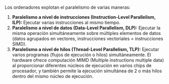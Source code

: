 Los ordenadores explotan el paralelismo de varias maneras:

1. **Paralelismo a nivel de instrucciones (Instruction-Level Parallelism, ILP):** Ejecutar varias instrucciones al mismo tiempo.
2. **Paralelismo a nivel de datos (Data-Level Parallelism, DLP):** Ejecutar la misma operación simultáneamente sobre múltiples elementos de datos (datos agrupados en vectores, instrucciones vectoriales = instrucciones SIMD).
3. **Paralelismo a nivel de hilos (Thread-Level Parallelism, TLP):** Ejecutar varios programas (flujos de ejecución o hilos) simultáneamente. El hardware ofrece computación MIMD (Multiple instructions multiple data) al proporcionar diferentes núcleos de ejecución en varios chips de procesador, y también permite la ejecución simultánea de 2 o más hilos dentro del mismo núcleo de ejecución.